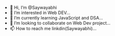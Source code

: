 - 👋 Hi, I’m @Saywayabhi
- 👀 I’m interested in Web DEV...
- 🌱 I’m currently learning JavaScript and DSA...
- 💞️ I’m looking to collaborate on Web Dev project...
- 📫 How to reach me linkdin(Saywayabhi)...

<!---
Saywayabhi/Saywayabhi is a ✨ special ✨ repository because its `README.md` (this file) appears on your GitHub profile.
You can click the Preview link to take a look at your changes.
--->
